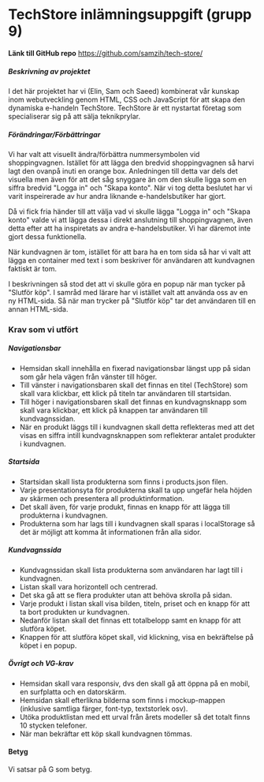 # TechStore inlämningsuppgift (grupp 9)

**Länk till GitHub repo** https://github.com/samzih/tech-store/

##### Beskrivning av projektet
I det här projektet har vi (Elin, Sam och Saeed) kombinerat vår kunskap inom webutveckling genom HTML, CSS och JavaScript för att skapa den dynamiska e-handeln TechStore. TechStore är ett nystartat företag som specialiserar sig på att sälja teknikprylar.

##### Förändringar/Förbättringar
Vi har valt att visuellt ändra/förbättra nummersymbolen vid shoppingvagnen. Istället för att lägga den bredvid shoppingvagnen så harvi lagt den ovanpå inuti en orange box. Anledningen till detta var dels det visuella men även för att det såg snyggare än om den skulle ligga som en siffra bredvid "Logga in" och "Skapa konto". När vi tog detta beslutet har vi varit inspeirerade av hur andra liknande e-handelsbutiker har gjort.

Då vi fick fria händer till att välja vad vi skulle lägga "Logga in" och "Skapa konto" valde vi att lägga dessa i direkt anslutning till shoppingvagnen, även detta efter att ha inspiretats av andra e-handelsbutiker. Vi har däremot inte gjort dessa funktionella.

När kundvagnen är tom, istället för att bara ha en tom sida så har vi valt att lägga en container med text i som beskriver för användaren att kundvagnen faktiskt är tom.

I beskrivningen så stod det att vi skulle göra en popup när man tycker på "Slutför köp". I samråd med lärare har vi istället valt att använda oss av en ny HTML-sida. Så när man trycker på "Slutför köp" tar det användaren till en annan HTML-sida.

### Krav som vi utfört
##### Navigationsbar
- Hemsidan skall innehålla en fixerad navigationsbar längst upp på sidan som går hela vägen från vänster till höger.
- Till vänster i navigationsbaren skall det finnas en titel (TechStore) som skall vara klickbar, ett klick på titeln tar användaren till startsidan.
- Till höger i navigationsbaren skall det finnas en kundvagnsknapp som skall vara klickbar, ett klick på knappen tar användaren till kundvagnssidan.
- När en produkt läggs till i kundvagnen skall detta reflekteras med att det visas en siffra intill kundvagnsknappen som reflekterar antalet produkter i kundvagnen.

##### Startsida
- Startsidan skall lista produkterna som finns i products.json filen.
- Varje presentationsyta för produkterna skall ta upp ungefär hela höjden av skärmen och presentera all produktinformation.
- Det skall även, för varje produkt, finnas en knapp för att lägga till produkterna i kundvagnen.
- Produkterna som har lags till i kundvagnen skall sparas i localStorage så det är möjligt att komma åt informationen från alla sidor.

##### Kundvagnssida
- Kundvagnssidan skall lista produkterna som användaren har lagt till i kundvagnen.
- Listan skall vara horizontell och centrerad.
- Det ska gå att se flera produkter utan att behöva skrolla på sidan.
- Varje produkt i listan skall visa bilden, titeln, priset och en knapp för att ta bort produkten ur kundvagnen.
- Nedanför listan skall det finnas ett totalbelopp samt en knapp för att slutföra köpet.
- Knappen för att slutföra köpet skall, vid klickning, visa en bekräftelse på köpet i en popup.

##### Övrigt och VG-krav
- Hemsidan skall vara responsiv, dvs den skall gå att öppna på en mobil, en surfplatta och en datorskärm.
- Hemsidan skall efterlikna bilderna som finns i mockup-mappen (inklusive samtliga färger, font-typ, textstorlek osv).
- Utöka produktlistan med ett urval från årets modeller så det totalt finns 10 stycken telefoner.
- När man bekräftar ett köp skall kundvagnen tömmas.

#### Betyg
Vi satsar på G som betyg.
